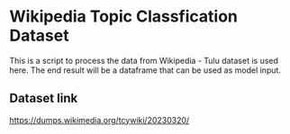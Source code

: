 # Wikipedia Topic Classfication Dataset

This is a script to process the data from Wikipedia - Tulu dataset is used here.
The end result will be a dataframe that can be used as model input.

## Dataset link
https://dumps.wikimedia.org/tcywiki/20230320/
